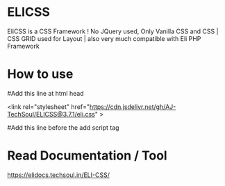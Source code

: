 # ELICSS
EliCSS is a CSS Framework ! No JQuery used, Only Vanilla CSS and CSS | CSS GRID used for Layout |  also very much compatible with Eli PHP Framework


# How to use

#Add this line at html head

\<link rel="stylesheet" href="https://cdn.jsdelivr.net/gh/AJ-TechSoul/ELICSS@3.7.1/eli.css" \>

#Add this line before the </body> add script tag
<script src="https://cdn.jsdelivr.net/gh/AJ-TechSoul/ELICSS@3.7.1/eli.js" type="module"></script>

# Read Documentation / Tool
https://elidocs.techsoul.in/ELI-CSS/
